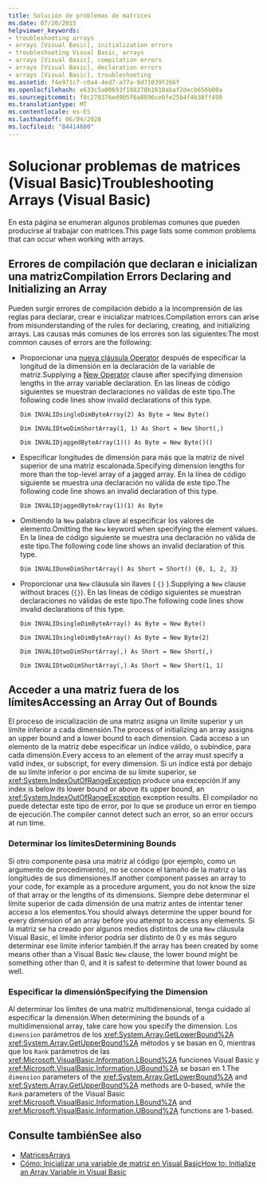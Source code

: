 ```yaml
---
title: Solución de problemas de matrices
ms.date: 07/20/2015
helpviewer_keywords:
- troubleshooting arrays
- arrays [Visual Basic], initialization errors
- troubleshooting Visual Basic, arrays
- arrays [Visual Basic], compilation errors
- arrays [Visual Basic], declaration errors
- arrays [Visual Basic], troubleshooting
ms.assetid: f4e971c7-c0a4-4ed7-a77a-8d71039f266f
ms.openlocfilehash: e633c5a00693f188270b1610abaf2decb656b00a
ms.sourcegitcommit: f8c270376ed905f6a8896ce0fe25b4f4b38ff498
ms.translationtype: MT
ms.contentlocale: es-ES
ms.lasthandoff: 06/04/2020
ms.locfileid: "84414600"
---
```

# <a name="troubleshooting-arrays-visual-basic"></a><span data-ttu-id="4b25f-102">Solucionar problemas de matrices (Visual Basic)</span><span class="sxs-lookup"><span data-stu-id="4b25f-102">Troubleshooting Arrays (Visual Basic)</span></span>
<span data-ttu-id="4b25f-103">En esta página se enumeran algunos problemas comunes que pueden producirse al trabajar con matrices.</span><span class="sxs-lookup"><span data-stu-id="4b25f-103">This page lists some common problems that can occur when working with arrays.</span></span>  
  
## <a name="compilation-errors-declaring-and-initializing-an-array"></a><span data-ttu-id="4b25f-104">Errores de compilación que declaran e inicializan una matriz</span><span class="sxs-lookup"><span data-stu-id="4b25f-104">Compilation Errors Declaring and Initializing an Array</span></span>  
 <span data-ttu-id="4b25f-105">Pueden surgir errores de compilación debido a la incomprensión de las reglas para declarar, crear e inicializar matrices.</span><span class="sxs-lookup"><span data-stu-id="4b25f-105">Compilation errors can arise from misunderstanding of the rules for declaring, creating, and initializing arrays.</span></span> <span data-ttu-id="4b25f-106">Las causas más comunes de los errores son las siguientes:</span><span class="sxs-lookup"><span data-stu-id="4b25f-106">The most common causes of errors are the following:</span></span>  
  
- <span data-ttu-id="4b25f-107">Proporcionar una [nueva cláusula Operator](../../../language-reference/operators/new-operator.md) después de especificar la longitud de la dimensión en la declaración de la variable de matriz.</span><span class="sxs-lookup"><span data-stu-id="4b25f-107">Supplying a [New Operator](../../../language-reference/operators/new-operator.md) clause after specifying dimension lengths in the array variable declaration.</span></span> <span data-ttu-id="4b25f-108">En las líneas de código siguientes se muestran declaraciones no válidas de este tipo.</span><span class="sxs-lookup"><span data-stu-id="4b25f-108">The following code lines show invalid declarations of this type.</span></span>  
  
     `Dim INVALIDsingleDimByteArray(2) As Byte = New Byte()`  
  
     `Dim INVALIDtwoDimShortArray(1, 1) As Short = New Short(,)`  
  
     `Dim INVALIDjaggedByteArray(1)() As Byte = New Byte()()`  
  
- <span data-ttu-id="4b25f-109">Especificar longitudes de dimensión para más que la matriz de nivel superior de una matriz escalonada.</span><span class="sxs-lookup"><span data-stu-id="4b25f-109">Specifying dimension lengths for more than the top-level array of a jagged array.</span></span> <span data-ttu-id="4b25f-110">En la línea de código siguiente se muestra una declaración no válida de este tipo.</span><span class="sxs-lookup"><span data-stu-id="4b25f-110">The following code line shows an invalid declaration of this type.</span></span>  
  
     `Dim INVALIDjaggedByteArray(1)(1) As Byte`  
  
- <span data-ttu-id="4b25f-111">Omitiendo la `New` palabra clave al especificar los valores de elemento.</span><span class="sxs-lookup"><span data-stu-id="4b25f-111">Omitting the `New` keyword when specifying the element values.</span></span> <span data-ttu-id="4b25f-112">En la línea de código siguiente se muestra una declaración no válida de este tipo.</span><span class="sxs-lookup"><span data-stu-id="4b25f-112">The following code line shows an invalid declaration of this type.</span></span>  
  
     `Dim INVALIDoneDimShortArray() As Short = Short() {0, 1, 2, 3}`  
  
- <span data-ttu-id="4b25f-113">Proporcionar una `New` cláusula sin llaves ( `{}` ).</span><span class="sxs-lookup"><span data-stu-id="4b25f-113">Supplying a `New` clause without braces (`{}`).</span></span> <span data-ttu-id="4b25f-114">En las líneas de código siguientes se muestran declaraciones no válidas de este tipo.</span><span class="sxs-lookup"><span data-stu-id="4b25f-114">The following code lines show invalid declarations of this type.</span></span>  
  
     `Dim INVALIDsingleDimByteArray() As Byte = New Byte()`  
  
     `Dim INVALIDsingleDimByteArray() As Byte = New Byte(2)`  
  
     `Dim INVALIDtwoDimShortArray(,) As Short = New Short(,)`  
  
     `Dim INVALIDtwoDimShortArray(,) As Short = New Short(1, 1)`  
  
## <a name="accessing-an-array-out-of-bounds"></a><span data-ttu-id="4b25f-115">Acceder a una matriz fuera de los límites</span><span class="sxs-lookup"><span data-stu-id="4b25f-115">Accessing an Array Out of Bounds</span></span>  
 <span data-ttu-id="4b25f-116">El proceso de inicialización de una matriz asigna un límite superior y un límite inferior a cada dimensión.</span><span class="sxs-lookup"><span data-stu-id="4b25f-116">The process of initializing an array assigns an upper bound and a lower bound to each dimension.</span></span> <span data-ttu-id="4b25f-117">Cada acceso a un elemento de la matriz debe especificar un índice válido, o subíndice, para cada dimensión.</span><span class="sxs-lookup"><span data-stu-id="4b25f-117">Every access to an element of the array must specify a valid index, or subscript, for every dimension.</span></span> <span data-ttu-id="4b25f-118">Si un índice está por debajo de su límite inferior o por encima de su límite superior, se <xref:System.IndexOutOfRangeException> produce una excepción.</span><span class="sxs-lookup"><span data-stu-id="4b25f-118">If any index is below its lower bound or above its upper bound, an <xref:System.IndexOutOfRangeException> exception results.</span></span> <span data-ttu-id="4b25f-119">El compilador no puede detectar este tipo de error, por lo que se produce un error en tiempo de ejecución.</span><span class="sxs-lookup"><span data-stu-id="4b25f-119">The compiler cannot detect such an error, so an error occurs at run time.</span></span>  
  
### <a name="determining-bounds"></a><span data-ttu-id="4b25f-120">Determinar los límites</span><span class="sxs-lookup"><span data-stu-id="4b25f-120">Determining Bounds</span></span>  
 <span data-ttu-id="4b25f-121">Si otro componente pasa una matriz al código (por ejemplo, como un argumento de procedimiento), no se conoce el tamaño de la matriz o las longitudes de sus dimensiones.</span><span class="sxs-lookup"><span data-stu-id="4b25f-121">If another component passes an array to your code, for example as a procedure argument, you do not know the size of that array or the lengths of its dimensions.</span></span> <span data-ttu-id="4b25f-122">Siempre debe determinar el límite superior de cada dimensión de una matriz antes de intentar tener acceso a los elementos.</span><span class="sxs-lookup"><span data-stu-id="4b25f-122">You should always determine the upper bound for every dimension of an array before you attempt to access any elements.</span></span> <span data-ttu-id="4b25f-123">Si la matriz se ha creado por algunos medios distintos de una `New` cláusula Visual Basic, el límite inferior podría ser distinto de 0 y es más seguro determinar ese límite inferior también.</span><span class="sxs-lookup"><span data-stu-id="4b25f-123">If the array has been created by some means other than a Visual Basic `New` clause, the lower bound might be something other than 0, and it is safest to determine that lower bound as well.</span></span>  
  
### <a name="specifying-the-dimension"></a><span data-ttu-id="4b25f-124">Especificar la dimensión</span><span class="sxs-lookup"><span data-stu-id="4b25f-124">Specifying the Dimension</span></span>  
 <span data-ttu-id="4b25f-125">Al determinar los límites de una matriz multidimensional, tenga cuidado al especificar la dimensión.</span><span class="sxs-lookup"><span data-stu-id="4b25f-125">When determining the bounds of a multidimensional array, take care how you specify the dimension.</span></span> <span data-ttu-id="4b25f-126">Los `dimension` parámetros de los <xref:System.Array.GetLowerBound%2A> <xref:System.Array.GetUpperBound%2A> métodos y se basan en 0, mientras que los `Rank` parámetros de las <xref:Microsoft.VisualBasic.Information.LBound%2A> funciones Visual Basic y <xref:Microsoft.VisualBasic.Information.UBound%2A> se basan en 1.</span><span class="sxs-lookup"><span data-stu-id="4b25f-126">The `dimension` parameters of the <xref:System.Array.GetLowerBound%2A> and <xref:System.Array.GetUpperBound%2A> methods are 0-based, while the `Rank` parameters of the Visual Basic <xref:Microsoft.VisualBasic.Information.LBound%2A> and <xref:Microsoft.VisualBasic.Information.UBound%2A> functions are 1-based.</span></span>  
  
## <a name="see-also"></a><span data-ttu-id="4b25f-127">Consulte también</span><span class="sxs-lookup"><span data-stu-id="4b25f-127">See also</span></span>

- [<span data-ttu-id="4b25f-128">Matrices</span><span class="sxs-lookup"><span data-stu-id="4b25f-128">Arrays</span></span>](index.md)
- [<span data-ttu-id="4b25f-129">Cómo: Inicializar una variable de matriz en Visual Basic</span><span class="sxs-lookup"><span data-stu-id="4b25f-129">How to: Initialize an Array Variable in Visual Basic</span></span>](how-to-initialize-an-array-variable.md)
